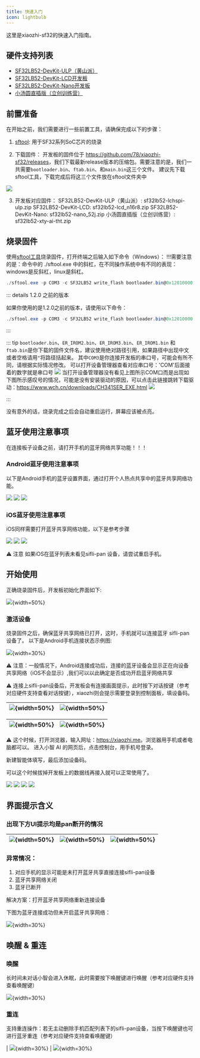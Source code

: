 ```yaml
---
title: 快速入门
icon: lightbulb
---
```


这里是xiaozhi-sf32的快速入门指南。
## 硬件支持列表

- [SF32LB52-DevKit-ULP（黄山派）](SF32LB52-DevKit-ULP/README.md)
- [SF32LB52-DevKit-LCD开发板](SF32LB52-DevKit-LCD/README.md)
- [SF32LB52-DevKit-Nano开发板](SF32LB52-DevKit-Nano/README.md)
- [小汤圆直插版（立创训练营）](SF32LB52-XTY-AI-THT/README.md)

## 前置准备

在开始之前，我们需要进行一些前置工具，请确保完成以下的步骤：

1. [sftool](sftool.md): 用于SF32系列SoC芯片的烧录

2. 下载固件：
开发板的固件位于 <https://github.com/78/xiaozhi-sf32/releases>，我们下载最新release版本的压缩包。需要注意的是，我们一共需要`bootloader.bin`、`ftab.bin`、和`main.bin`这三个文件。
建议先下载sftool工具，下载完成后将这三个文件放在sftool文件夹中

![](image/add2.png) 

3. 开发板对应固件：
SF32LB52-DevKit-ULP（黄山派）: sf32lb52-lchspi-ulp.zip
SF32LB52-DevKit-LCD: sf32lb52-lcd_n16r8.zip
SF32LB52-DevKit-Nano: sf32lb52-nano_52j.zip
小汤圆直插版（立创训练营）: sf32lb52-xty-ai-tht.zip

## 烧录固件

使用[sftool工具](../sftool.md)烧录固件，打开终端之后输入如下命令（Windows）：
!!!需要注意的是：命令中的 ./sftool.exe 中的斜杠，在不同操作系统中有不同的表现： windows是反斜杠，linux是斜杠。
```powershell
./sftool.exe -p COM3 -c SF32LB52 write_flash bootloader.bin@0x12010000 ftab.bin@0x12000000 ER_IROM2.bin@0x12A28000 ER_IROM3.bin@0x12228000 ER_IROM1.bin@0x12020000
```

::: details 1.2.0 之前的版本

如果你使用的是1.2.0之前的版本，请使用以下命令：

```powershell
./sftool.exe -p COM3 -c SF32LB52 write_flash bootloader.bin@0x12010000 ftab.bin@0x12000000 main.bin@0x12020000
```

:::

::: tip
`bootloader.bin`、`ER_IROM2.bin`、`ER_IROM3.bin`、`ER_IROM1.bin` 和`ftab.bin`是你下载的固件文件名，建议使用绝对路径引用，如果路径中出现中文或者空格请用`"`将路径括起来。
其中`COM3`是你连接开发板的串口号，可能会有所不同，请根据实际情况修改。
可以打开设备管理器查看对应串口号：'COM'后面接着的数字就是串口号
![](image/add3.png)
当打开设备管理器没有看见上图所示COM口而是出现如下图所示感叹号的情况，可能是没有安装驱动的原因，可以点击此链接跳转下载驱动：https://www.wch.cn/downloads/CH341SER_EXE.html
 ![](image/add4.png)

:::

没有意外的话，烧录完成之后会自动重启运行，屏幕应该被点亮。

## 蓝牙使用注意事项

在连接板子设备之前，请打开手机的蓝牙网络共享功能！！！

### Android蓝牙使用注意事项

以下是Android手机的蓝牙设置界面，通过打开个人热点共享中的蓝牙共享网络功能。

![](image/2025-05-14-17-41-19.png) 
![](image/2025-05-14-17-41-29.png)
![](image/2025-05-14-17-41-37.png)


### iOS蓝牙使用注意事项

iOS同样需要打开蓝牙共享网络功能，以下是参考步骤

![](image/2025-05-14-17-45-34.png)
![](image/2025-05-14-17-45-39.png)
![](image/2025-05-14-17-45-45.png)

⚠ 注意 如果iOS在蓝牙列表未看见sifli-pan 设备，请尝试重启手机。

## 开始使用

正确烧录固件后，开发板初始化界面如下:

![](image/xiaozhi_ready.png){width=50%}

### 激活设备

烧录固件之后，确保蓝牙共享网络已打开，这时，手机就可以连接蓝牙 sifli-pan 设备了。 以下是Android手机连接状态示例图: 

![](image/2025-05-14-17-46-39.png){width=30%}

⚠ 注意：一般情况下，Android连接成功后，连接的蓝牙设备会显示正在向设备共享网络（iOS不会显示）,我们可以以此确定是否成功开启蓝牙网络共享

⚠  连接上sifli-pan设备后，开发板会有连接画面提示，此时按下对话按键（参考对应硬件支持查看对话按键），xiaozhi则会提示需要登录到控制面板，填设备码。

| ![](image/xiaozhi_ready.png){width=50%} | ![](image/xiaozhi_pan_connect.png){width=50%}  |
|-------------------------------|-------------------------------|

| ![](image/xiaozhi_connect.png){width=50%} | ![](image/control.png){width=50%}|
|-------------------------------|-------------------------------|

⚠  这个时候，打开浏览器，输入网址：<https://xiaozhi.me>。浏览器用手机或者电脑都可以。 进入小智 AI 的网页后，点击控制台，用手机号登录。

新建智能体填写，最后添加设备码。

可以这个时候拔掉开发板上的数据线再接入就可以正常使用了。

![](image/2025-05-14-17-49-06.png)
![](image/2025-05-14-17-49-12.png)
![](image/2025-05-14-17-49-18.png)
![](image/2025-05-14-17-49-24.png)

## 界面提示含义
### 出现下方UI提示均是pan断开的情况

| ![](image/no_pan.png){width=50%} | ![](image/pan_disconnect.png){width=50%} | ![](image/no_pan3.png){width=50%} |
| --- | --- | --- |
### 异常情况：
1. 对应手机的显示可能是未打开蓝牙共享直接连接sifli-pan设备
2. 蓝牙共享网络关闭
3. 蓝牙已断开

解决方案：打开蓝牙共享网络重新连接设备

下图为蓝牙连接成功但未开启蓝牙共享网络：

![](image/2025-05-14-17-50-33.png){width=30%}

## 唤醒 & 重连

### 唤醒

长时间未对话小智会进入休眠，此时需要按下唤醒键进行唤醒（参考对应硬件支持查看唤醒键）

![](image/sleep.png){width=30%}

### 重连

支持重连操作：若无主动删除手机匹配列表下的sifli-pan设备，当按下唤醒键也可进行蓝牙重连（参考对应硬件支持查看唤醒键）

| ![](image/pan_rec.png){width=30%} | ![](image/pan_rec_sucf.png){width=30%}

